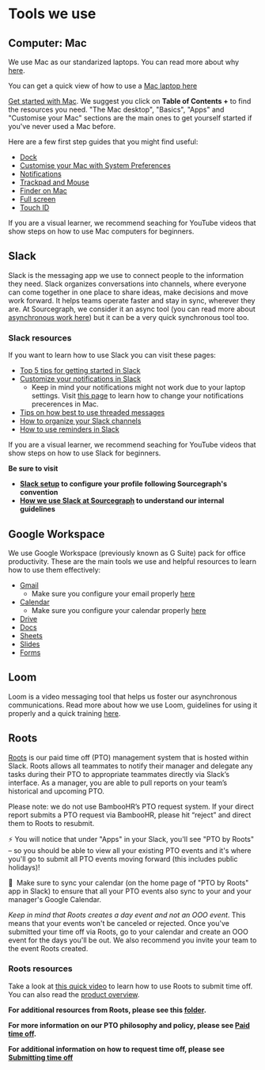 # Tools we use

## Computer: Mac

We use Mac as our standarized laptops. You can read more about why [here](../../../../../departments/tech-ops/tools/computer-setup.md).

You can get a quick view of how to use a [Mac laptop here](https://help.apple.com/macOS/high-sierra/mac-basics/#/intro)

[Get started with Mac](https://support.apple.com/en-gb/guide/mac-help/mchl3a2c2cb0/12.0/mac/12.0). We suggest you click on **Table of Contents +** to find the resources you need. "The Mac desktop", "Basics", "Apps" and "Customise your Mac" sections are the main ones to get yourself started if you've never used a Mac before.

Here are a few first step guides that you might find useful:

- [Dock](https://support.apple.com/en-gb/guide/mac-help/mh35859/mac)
- [Customise your Mac with System Preferences](https://support.apple.com/en-gb/guide/mac-help/mh15217/12.0/mac/12.0)
- [Notifications](https://support.apple.com/en-gb/guide/mac-help/mh40583/12.0/mac/12.0)
- [Trackpad and Mouse](https://support.apple.com/en-gb/guide/mac-help/mh35869/mac)
- [Finder on Mac](https://support.apple.com/en-gb/guide/mac-help/mchlp2605/mac)
- [Full screen](https://support.apple.com/en-gb/guide/mac-help/mchl9c21d2be/mac)
- [Touch ID](https://support.apple.com/en-gb/guide/mac-help/mchl16fbf90a/12.0/mac/12.0)

If you are a visual learner, we recommend seaching for YouTube videos that show steps on how to use Mac computers for beginners.

## Slack

Slack is the messaging app we use to connect people to the information they need. Slack organizes conversations into channels, where everyone can come together in one place to share ideas, make decisions and move work forward. It helps teams operate faster and stay in sync, wherever they are. At Sourcegraph, we consider it an async tool (you can read more about [asynchronous work here](../../../../communication/asynchronous-communication.md)) but it can be a very quick synchronous tool too.

### Slack resources

If you want to learn how to use Slack you can visit these pages:

- [Top 5 tips for getting started in Slack](https://slack.com/resources/using-slack/top-5-tips-for-getting-started-in-slack)
- [Customize your notifications in Slack](https://slack.com/resources/using-slack/customize-your-notifications-in-slack)
  - Keep in mind your notifications might not work due to your laptop settings. Visit [this page](https://support.apple.com/en-gb/guide/mac-help/mh40583/12.0/mac/12.0) to learn how to change your notifications precerences in Mac.
- [Tips on how best to use threaded messages](https://slack.com/resources/using-slack/tips-on-how-best-to-use-threaded-messages)
- [How to organize your Slack channels](https://slack.com/resources/using-slack/how-to-organize-your-slack-channels)
- [How to use reminders in Slack](https://slack.com/resources/using-slack/how-to-use-reminders-in-slack)

If you are a visual learner, we recommend seaching for YouTube videos that show steps on how to use Slack for beginners.

**Be sure to visit**

- **[Slack setup](../../../../../departments/people-talent/resources-for-new-hires/new-teammate-setup.md#slack) to configure your profile following Sourcegraph's convention**
- **[How we use Slack at Sourcegraph](../../../../communication/team_chat.md) to understand our internal guidelines**

## Google Workspace

We use Google Workspace (previously known as G Suite) pack for office productivity. These are the main tools we use and helpful resources to learn how to use them effectively:

- [Gmail](https://support.google.com/a/users/answer/9259748#zippy=%2Clearn-email-basics)
  - Make sure you configure your email properly [here](../../../../../departments/people-talent/resources-for-new-hires/new-teammate-setup.md#gmail)
- [Calendar](https://support.google.com/a/users/answer/9247501#zippy=)
  - Make sure you configure your calendar properly [here](../../../../../departments/people-talent/resources-for-new-hires/new-teammate-setup.md#google-calendar)
- [Drive](https://support.google.com/a/users/answer/9282958)
- [Docs](https://support.google.com/a/users/answer/9282664)
- [Sheets](https://support.google.com/a/users/answer/9282959)
- [Slides](https://support.google.com/a/users/answer/9282488)
- [Forms](https://support.google.com/a/users/answer/9991170?visit_id=637907124835426610-3948163530&rd=1)

## Loom

Loom is a video messaging tool that helps us foster our asynchronous communications. Read more about how we use Loom, guidelines for using it properly and a quick training [here](loom.md).

## Roots

[Roots](https://www.tryroots.io/pto) is our paid time off (PTO) management system that is hosted within Slack. Roots allows all teammates to notify their manager and delegate any tasks during their PTO to appropriate teammates directly via Slack’s interface. As a manager, you are able to pull reports on your team’s historical and upcoming PTO.

Please note: we do not use BambooHR’s PTO request system. If your direct report submits a PTO request via BambooHR, please hit “reject” and direct them to Roots to resubmit.

⚡️ You will notice that under "Apps" in your Slack, you'll see "PTO by Roots" – so you should be able to view all your existing PTO events and it's where you'll go to submit all PTO events moving forward (this includes public holidays)!

📆  Make sure to sync your calendar (on the home page of "PTO by Roots" app in Slack) to ensure that all your PTO events also sync to your and your manager's Google Calendar.

_Keep in mind that Roots creates a day event and not an OOO event_. This means that your events won't be canceled or rejected. Once you've submitted your time off via Roots, go to your calendar and create an OOO event for the days you'll be out.
We also recommend you invite your team to the event Roots created.

### Roots resources

Take a look at [this quick video](https://drive.google.com/file/d/13V6TcQ3_WtB4mVIS0WnVaKCjtmN9LBxZ/view) to learn how to use Roots to submit time off.
You can also read the [product overview](https://docs.google.com/document/d/1y-LYs04ObM1rJXi4bizYJgT1Mv6AlHVJCZ18BQwOkNc/edit).

**For additional resources from Roots, please see this [folder](https://drive.google.com/drive/folders/13GJGkLOtha_EtCAxBu7EGO13NCovaIcJ).**

**For more information on our PTO philosophy and policy, please see [Paid time off](../../../../../benefits-pay-perks/benefits-perks/time-off/index.md).**

**For additional information on how to request time off, please see [Submitting time off](../../../../../benefits-pay-perks/benefits-perks/time-off/submitting-time-off.md)**
